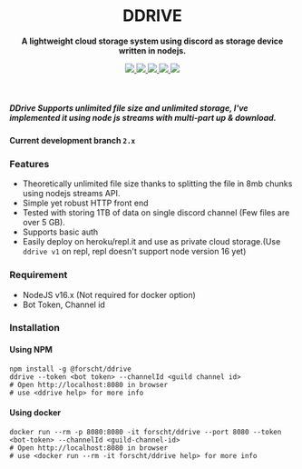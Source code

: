 <h1 align="center"> DDRIVE </h1>

<p align="center"><strong> A lightweight cloud storage system using discord as storage device written in nodejs.</strong></p>
<p align="center">
    <a href="https://github.com/forscht/ddrive/actions/workflows/lint.yml">
        <img src="https://github.com/forscht/ddrive/actions/workflows/lint.yml/badge.svg">
    </a>
    <a href="https://github.com/forscht/ddrive/actions/workflows/docker-publish.yml">
        <img src="https://github.com/forscht/ddrive/actions/workflows/docker-publish.yml/badge.svg">
    </a>
    <a href="https://github.com/forscht/ddrive/actions/workflows/codeql-analysis.yml">
        <img src="https://github.com/forscht/ddrive/actions/workflows/codeql-analysis.yml/badge.svg">
    </a>
    <a href="https://github.com/forscht/ddrive/issues">
        <img src="https://img.shields.io/github/issues/forscht/ddrive.svg">
    </a>
    <a href="https://github.com/forscht/ddrive/blob/v2/LICENSE">
        <img src="https://img.shields.io/badge/License-MIT-yellow.svg">
    </a>
</p>
<br>

##### **DDrive** Supports unlimited file size and unlimited storage, I've implemented it using node js streams with multi-part up & download.

#### Current development branch `2.x`

### Features
- Theoretically unlimited file size thanks to splitting the file in 8mb chunks using nodejs streams API.
- Simple yet robust HTTP front end
- Tested with storing 1TB of data on single discord channel (Few files are over 5 GB).
- Supports basic auth
- Easily deploy on heroku/repl.it and use as private cloud storage.(Use `ddrive v1` on repl, repl doesn't support node version 16 yet)

### Requirement
- NodeJS v16.x (Not required for docker option)
- Bot Token, Channel id

### Installation
#### Using NPM
```shell
npm install -g @forscht/ddrive
ddrive --token <bot token> --channelId <guild channel id>
# Open http://localhost:8080 in browser
# use <ddrive help> for more info
```

#### Using docker
```shell
docker run --rm -p 8080:8080 -it forscht/ddrive --port 8080 --token <bot-token> --channelId <guild-channel-id>
# Open http://localhost:8080 in browser
# use <docker run --rm -it forscht/ddrive help> for more info
```

